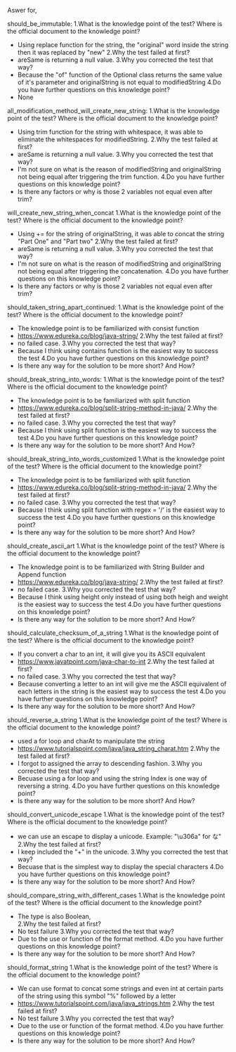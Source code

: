 Aswer for,

should_be_immutable:
1.What is the knowledge point of the test? Where is the official document to the knowledge point?
- Using replace function for the string, the "original" word inside the string then it was replaced by "new"
2.Why the test failed at first?
- areSame is returning a null value.
3.Why you corrected the test that way?
- Because the "of" function of the Optional class returns the same value of it's parameter and originalString is not equal to modifiedString
4.Do you have further questions on this knowledge point?
- None

all_modification_method_will_create_new_string:
1.What is the knowledge point of the test? Where is the official document to the knowledge point?
- Using trim function for the string with whitespace, it was able to eliminate the whitespaces for modifiedString.
2.Why the test failed at first?
- areSame is returning a null value.
3.Why you corrected the test that way?
- I'm not sure on what is the reason of modifiedString and originalString not being equal after triggering the trim function.
4.Do you have further questions on this knowledge point?
- Is there any factors or why is those 2 variables not equal even after trim?

will_create_new_string_when_concat
1.What is the knowledge point of the test? Where is the official document to the knowledge point?
- Using +=  for the string of originalString, it was able to concat the string "Part One" and "Part two"
2.Why the test failed at first?
- areSame is returning a null value.
3.Why you corrected the test that way?
- I'm not sure on what is the reason of modifiedString and originalString not being equal after triggering the concatenation.
4.Do you have further questions on this knowledge point?
- Is there any factors or why is those 2 variables not equal even after trim?


should_taken_string_apart_continued:
1.What is the knowledge point of the test? Where is the official document to the knowledge point?
- The knowledge point is to be familiarized with consist function
- https://www.edureka.co/blog/java-string/
2.Why the test failed at first?
- no failed case.
3.Why you corrected the test that way?
- Because I think using contains function is the easiest way to success the test
4.Do you have further questions on this knowledge point?
- Is there any way for the solution to be more short? And How?

should_break_string_into_words:
1.What is the knowledge point of the test? Where is the official document to the knowledge point?
- The knowledge point is to be familiarized with split function
- https://www.edureka.co/blog/split-string-method-in-java/
2.Why the test failed at first?
- no failed case.
3.Why you corrected the test that way?
- Because I think using split function is the easiest way to success the test
4.Do you have further questions on this knowledge point?
- Is there any way for the solution to be more short? And How?

should_break_string_into_words_customized
1.What is the knowledge point of the test? Where is the official document to the knowledge point?
- The knowledge point is to be familiarized with split function
- https://www.edureka.co/blog/split-string-method-in-java/
2.Why the test failed at first?
- no failed case.
3.Why you corrected the test that way?
- Because I think using split function with regex = '/' is the easiest way to success the test
4.Do you have further questions on this knowledge point?
- Is there any way for the solution to be more short? And How?

should_create_ascii_art
1.What is the knowledge point of the test? Where is the official document to the knowledge point?
- The knowledge point is to be familiarized with String Builder and Append function
- https://www.edureka.co/blog/java-string/
2.Why the test failed at first?
- no failed case.
3.Why you corrected the test that way?
- Because I think using height only instead of using both heigh and weight is the easiest way to success the test
4.Do you have further questions on this knowledge point?
- Is there any way for the solution to be more short? And How?

should_calculate_checksum_of_a_string
1.What is the knowledge point of the test? Where is the official document to the knowledge point?
- If you convert a char to an int, it will give you its ASCII equivalent
- https://www.javatpoint.com/java-char-to-int
2.Why the test failed at first?
- no failed case.
3.Why you corrected the test that way?
- Because converting a letter to an int will give me the ASCII equivalent of each letters in the string is the easiest way to success the test
4.Do you have further questions on this knowledge point?
- Is there any way for the solution to be more short? And How?



should_reverse_a_string
1.What is the knowledge point of the test? Where is the official document to the knowledge point?
- used a for loop and charAt to manipulate the string
- https://www.tutorialspoint.com/java/java_string_charat.htm
2.Why the test failed at first?
- I forgot to assigned the array to descending fashion.
3.Why you corrected the test that way?
- Becuase using a for loop and using the string Index is one way of reversing a string.
4.Do you have further questions on this knowledge point?
- Is there any way for the solution to be more short? And How?

should_convert_unicode_escape
1.What is the knowledge point of the test? Where is the official document to the knowledge point?
- we can use an escape to display a unicode. Example: "\u306a" for な"
2.Why the test failed at first?
- I keep included the "+" in the unicode.
3.Why you corrected the test that way?
- Becuase that is the simplest way to display the special characters
4.Do you have further questions on this knowledge point?
- Is there any way for the solution to be more short? And How?

should_compare_string_with_different_cases
1.What is the knowledge point of the test? Where is the official document to the knowledge point?
- The type is also Boolean,  
2.Why the test failed at first?
- No test failure
3.Why you corrected the test that way?
- Due to the use or function of the format method.
4.Do you have further questions on this knowledge point?
- Is there any way for the solution to be more short? And How?


should_format_string
1.What is the knowledge point of the test? Where is the official document to the knowledge point?
- We can use format to concat some strings and even int at certain parts of the string using this symbol "%" followed by a letter 
- https://www.tutorialspoint.com/java/java_strings.htm
2.Why the test failed at first?
- No test failure
3.Why you corrected the test that way?
- Due to the use or function of the format method.
4.Do you have further questions on this knowledge point?
- Is there any way for the solution to be more short? And How?













